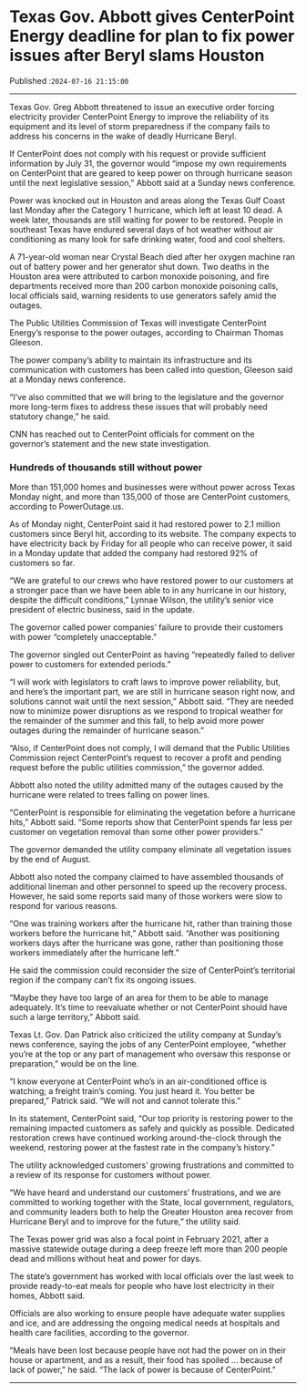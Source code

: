 # Texas Gov. Abbott gives CenterPoint Energy deadline for plan to fix power issues after Beryl slams Houston

Published :`2024-07-16 21:15:00`

---

Texas Gov. Greg Abbott threatened to issue an executive order forcing electricity provider CenterPoint Energy to improve the reliability of its equipment and its level of storm preparedness if the company fails to address his concerns in the wake of deadly Hurricane Beryl.

If CenterPoint does not comply with his request or provide sufficient information by July 31, the governor would “impose my own requirements on CenterPoint that are geared to keep power on through hurricane season until the next legislative session,” Abbott said at a Sunday news conference.

Power was knocked out in Houston and areas along the Texas Gulf Coast last Monday after the Category 1 hurricane, which left at least 10 dead. A week later, thousands are still waiting for power to be restored. People in southeast Texas have endured several days of hot weather without air conditioning as many look for safe drinking water, food and cool shelters.

A 71-year-old woman near Crystal Beach died after her oxygen machine ran out of battery power and her generator shut down. Two deaths in the Houston area were attributed to carbon monoxide poisoning, and fire departments received more than 200 carbon monoxide poisoning calls, local officials said, warning residents to use generators safely amid the outages.

The Public Utilities Commission of Texas will investigate CenterPoint Energy’s response to the power outages, according to Chairman Thomas Gleeson.

The power company’s ability to maintain its infrastructure and its communication with customers has been called into question, Gleeson said at a Monday news conference.

“I’ve also committed that we will bring to the legislature and the governor more long-term fixes to address these issues that will probably need statutory change,” he said.

CNN has reached out to CenterPoint officials for comment on the governor’s statement and the new state investigation.

### Hundreds of thousands still without power

More than 151,000 homes and businesses were without power across Texas Monday night, and more than 135,000 of those are CenterPoint customers, according to PowerOutage.us.

As of Monday night, CenterPoint said it had restored power to 2.1 million customers since Beryl hit, according to its website. The company expects to have electricity back by Friday for all people who can receive power, it said in a Monday update that added the company had restored 92% of customers so far.

“We are grateful to our crews who have restored power to our customers at a stronger pace than we have been able to in any hurricane in our history, despite the difficult conditions,” Lynnae Wilson, the utility’s senior vice president of electric business, said in the update.

The governor called power companies’ failure to provide their customers with power “completely unacceptable.”

The governor singled out CenterPoint as having “repeatedly failed to deliver power to customers for extended periods.”

“I will work with legislators to craft laws to improve power reliability, but, and here’s the important part, we are still in hurricane season right now, and solutions cannot wait until the next session,” Abbott said. “They are needed now to minimize power disruptions as we respond to tropical weather for the remainder of the summer and this fall, to help avoid more power outages during the remainder of hurricane season.”

“Also, if CenterPoint does not comply, I will demand that the Public Utilities Commission reject CenterPoint’s request to recover a profit and pending request before the public utilities commission,” the governor added.

Abbott also noted the utility admitted many of the outages caused by the hurricane were related to trees falling on power lines.

“CenterPoint is responsible for eliminating the vegetation before a hurricane hits,” Abbott said. “Some reports show that CenterPoint spends far less per customer on vegetation removal than some other power providers.”

The governor demanded the utility company eliminate all vegetation issues by the end of August.

Abbott also noted the company claimed to have assembled thousands of additional lineman and other personnel to speed up the recovery process. However, he said some reports said many of those workers were slow to respond for various reasons.

“One was training workers after the hurricane hit, rather than training those workers before the hurricane hit,” Abbott said. “Another was positioning workers days after the hurricane was gone, rather than positioning those workers immediately after the hurricane left.”

He said the commission could reconsider the size of CenterPoint’s territorial region if the company can’t fix its ongoing issues.

“Maybe they have too large of an area for them to be able to manage adequately. It’s time to reevaluate whether or not CenterPoint should have such a large territory,” Abbott said.

Texas Lt. Gov. Dan Patrick also criticized the utility company at Sunday’s news conference, saying the jobs of any CenterPoint employee, “whether you’re at the top or any part of management who oversaw this response or preparation,” would be on the line.

“I know everyone at CenterPoint who’s in an air-conditioned office is watching; a freight train’s coming. You just heard it. You better be prepared,” Patrick said. “We will not and cannot tolerate this.”

In its statement, CenterPoint said, “Our top priority is restoring power to the remaining impacted customers as safely and quickly as possible. Dedicated restoration crews have continued working around-the-clock through the weekend, restoring power at the fastest rate in the company’s history.”

The utility acknowledged customers’ growing frustrations and committed to a review of its response for customers without power.

“We have heard and understand our customers’ frustrations, and we are committed to working together with the State, local government, regulators, and community leaders both to help the Greater Houston area recover from Hurricane Beryl and to improve for the future,” the utility said.

The Texas power grid was also a focal point in February 2021, after a massive statewide outage during a deep freeze left more than 200 people dead and millions without heat and power for days.

The state’s government has worked with local officials over the last week to provide ready-to-eat meals for people who have lost electricity in their homes, Abbott said.

Officials are also working to ensure people have adequate water supplies and ice, and are addressing the ongoing medical needs at hospitals and health care facilities, according to the governor.

“Meals have been lost because people have not had the power on in their house or apartment, and as a result, their food has spoiled … because of lack of power,” he said. “The lack of power is because of CenterPoint.”

---

